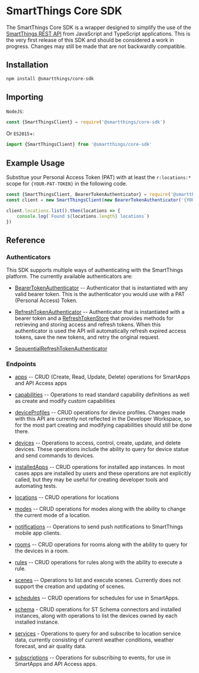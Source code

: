 # SmartThings Core SDK

The SmartThings Core SDK is a wrapper designed to simplify the use of the
[SmartThings REST API](https://smartthings.developer.samsung.com/docs/api-ref/st-api.html#section/Overview)
from JavaScript and TypeScript applications. This is the very first release of this SDK and should be considered
a work in progress. Changes may still be made that are not backwardly compatible.


## Installation

```bash
npm install @smartthings/core-sdk
```

## Importing

`NodeJS`:

```javascript
const {SmartThingsClient} = require('@smartthings/core-sdk')
```

Or `ES2015`+:

```javascript
import {SmartThingsClient} from '@smartthings/core-sdk'
```

## Example Usage
Substitue your Personal Access Token (PAT) with at least the `r:locations:*` scope
for `{YOUR-PAT-TOKEN}` in the following code.
```javascript
const {SmartThingsClient, BearerTokenAuthenticator} = require('@smartthings/core-sdk')
const client = new SmartThingsClient(new BearerTokenAuthenticator('{YOUR-PAT-TOKEN}'))

client.locations.list().then(locations => {
    console.log(`Found ${locations.length} locations`)
})

```

## Reference

### Authenticators

This SDK supports multiple ways of authenticating with the SmartThings platform. The currently available authenticators
are:

* [BearerTokenAuthenticator](src/authenticator.ts#37) -- Authenticator that is instantiated with any valid bearer
token. This is the authenticator you would use with a PAT (Personal Access) Token.

* [RefreshTokenAuthenticator](src/authenticator.ts#73) -- Authenticator that is instantiated with a bearer token and
a [RefreshTokenStore](src/authenticator.ts#64) that provides methods for retrieving and storing access and refresh
tokens. When this authenticator is used the API will automatically refresh expired access tokens, save the new tokens,
and retry the original request.

* [SequentialRefreshTokenAuthenticator](src/authenticator.ts#118)

### Endpoints

* [apps](src/endpoint/apps.ts#L203) -- CRUD (Create, Read, Update, Delete) operations for SmartApps and API Access apps

* [capabilities](src/endpoint/apps.ts#L111) -- Operations to read standard capability definitions as well as create and
modify custom capabilities

* [deviceProfiles](src/endpoint/deviceprofiles.ts#L49) -- CRUD operations for device profiles. Changes made with this
API are currently not reflected in the Developer Workspace, so for the most part creating and modifying capabilities
should still be done there.

* [devices](src/endpoint/devices.ts#L205) -- Operations to access, control, create, update, and delete devices. These
operations include the ability to query for device statue and send commands to devices.

* [installedApps](src/endpoint/installedapps.ts#L324) -- CRUD operations for installed app instances. In most cases apps
are installed by users and these operations are not explicitly called, but they may be useful for creating developer
tools and automating tests.

* [locations](src/endpoint/locations.ts#L33) -- CRUD operations for locations

* [modes](src/endpoint/locations.ts#L26) -- CRUD operations for modes along with the ability to change the current mode
of a location.

* [notifications](src/endpoint/notifications.ts#L83) -- Operations to send push notifications to SmartThings mobile app
clients.

* [rooms](src/endpoint/rooms.ts#L26) -- CRUD operations for rooms along with the ability to query for the devices in
a room.

* [rules](src/endpoint/rules.ts#L275) -- CRUD operations for rules along with the ability to execute a rule.

* [scenes](src/endpoint/scenes.ts#L56) -- Operations to list and execute scenes. Currently does not support the creation
and updating of scenes.

* [schedules](src/endpoint/schedules.ts#L79) -- CRUD operations for schedules for use in SmartApps.

* [schema](src/endpoint/schema.ts#L220) - CRUD operations for ST Schema connectors and installed instances, along with
operations to list the devices owned by each installed instance.

* [services](src/endpoint/services.ts#L499) - Operations to query for and subscribe to location service data, currently
consisting of current weather conditions, weather forecast, and air quality data.

* [subscriptions](src/endpoint/subscriptions.ts#L213) -- Operations for subscribing to events, for use in SmartApps and
API Access apps.
